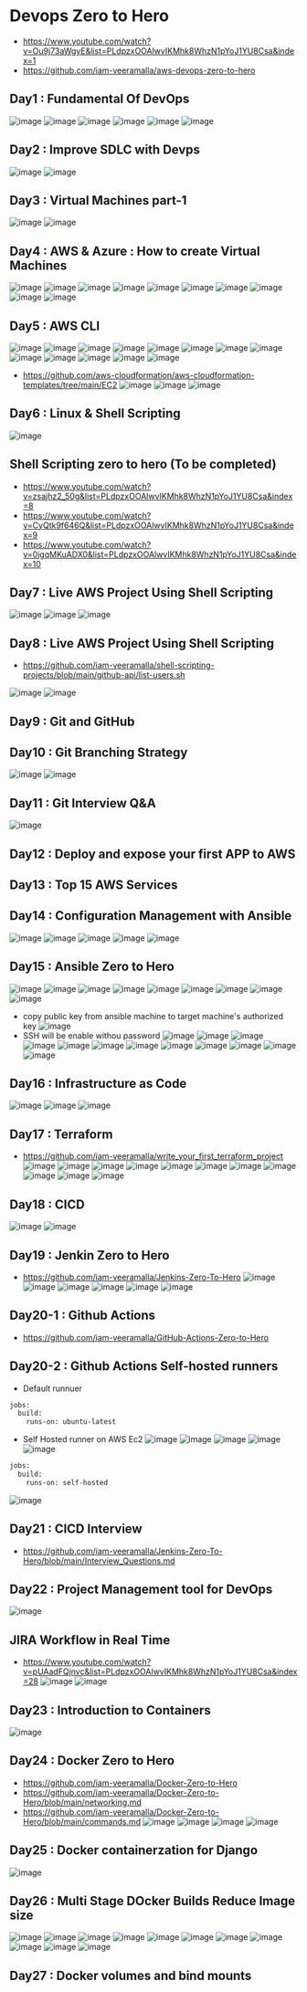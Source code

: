 # Devops Zero to Hero
- https://www.youtube.com/watch?v=Ou9j73aWgyE&list=PLdpzxOOAlwvIKMhk8WhzN1pYoJ1YU8Csa&index=1
- https://github.com/iam-veeramalla/aws-devops-zero-to-hero

## Day1 : Fundamental Of DevOps

![image](https://github.com/user-attachments/assets/49136f9c-caef-4ec1-9c91-8df7867a8855)
![image](https://github.com/user-attachments/assets/f447c6b8-0059-4868-90f2-29263365b002)
![image](https://github.com/user-attachments/assets/dc1ad34e-eb39-4fec-92fa-a368a3b5688f)
![image](https://github.com/user-attachments/assets/5a829101-f1db-40ce-8f65-52180abf5965)
![image](https://github.com/user-attachments/assets/d70e4497-b79e-4f08-86fa-1d0f1d38af42)
![image](https://github.com/user-attachments/assets/215f84b5-0334-4bce-8dd7-e8f8b63d0349)

## Day2 : Improve SDLC with Devps
![image](https://github.com/user-attachments/assets/182db9cc-d5e4-4a5b-afa1-3f54df70123c)
![image](https://github.com/user-attachments/assets/25da2b0f-1951-43df-a850-59f05b455b5c)

## Day3 : Virtual Machines part-1
![image](https://github.com/user-attachments/assets/252923ec-ce67-4816-8d2a-4e8283619676)
![image](https://github.com/user-attachments/assets/2cf7653e-fc27-4f9c-ba43-f8bf59ad49df)

## Day4 : AWS & Azure : How to create Virtual Machines
![image](https://github.com/user-attachments/assets/98820d5f-3479-4be2-8c3a-9ad2cee6bd3f)
![image](https://github.com/user-attachments/assets/f2d1e4fa-1fb6-4c60-87f2-eb1940936529)
![image](https://github.com/user-attachments/assets/ddd0f773-5d7a-4bb2-92d8-424b8aff720b)
![image](https://github.com/user-attachments/assets/539168c8-bba2-4e8c-b937-400c08fd4314)
![image](https://github.com/user-attachments/assets/1ac507a9-7aa2-4cdb-add4-2a450b56e8f9)
![image](https://github.com/user-attachments/assets/5eb4cdd4-46c4-48b4-8caf-6d47af416a28)
![image](https://github.com/user-attachments/assets/7f45c9f2-3603-4526-b6e1-32f942c1bd94)
![image](https://github.com/user-attachments/assets/f0d502f4-253e-4710-93dd-7dec58a4532f)
![image](https://github.com/user-attachments/assets/ac3b3034-2bdd-4856-aa4d-74b78fc15e9b)
![image](https://github.com/user-attachments/assets/d55ddaf1-f4f5-4164-8f9b-1c7ae2cd3203)

## Day5 : AWS CLI
![image](https://github.com/user-attachments/assets/59a445ac-c9cf-4cd4-a16d-69f64ca47490)
![image](https://github.com/user-attachments/assets/cb150683-4ef9-4780-a2fe-5a68f5444a0b)
![image](https://github.com/user-attachments/assets/56c00887-75e7-4249-80c9-ee1f859a5b04)
![image](https://github.com/user-attachments/assets/02b79834-3673-4396-add9-af5915eea5a9)
![image](https://github.com/user-attachments/assets/fc853456-2937-4e0e-9cbb-776c02ba56c1)
![image](https://github.com/user-attachments/assets/003a45df-69b3-4ec2-ae32-cba03105ec2e)
![image](https://github.com/user-attachments/assets/4dc965d6-98c4-4349-94cd-7111706db6d7)
![image](https://github.com/user-attachments/assets/12935c2b-9d17-4e38-96e7-0ff8f3bea943)
![image](https://github.com/user-attachments/assets/3438dab8-e34a-41e9-8e7a-8e42b60941b5)
![image](https://github.com/user-attachments/assets/b1a6d005-2855-4f07-a1bf-edbfeb216375)
![image](https://github.com/user-attachments/assets/5f6ecd74-c7a9-4c0b-ab75-1f4b1398162e)
![image](https://github.com/user-attachments/assets/6f2aeeca-a785-4c9f-8838-4ab8550f9aee)
![image](https://github.com/user-attachments/assets/db1023b2-f181-452f-a001-b14e843dd773)
- https://github.com/aws-cloudformation/aws-cloudformation-templates/tree/main/EC2
![image](https://github.com/user-attachments/assets/e3720289-3602-40d8-957b-2c554f90e84f)
![image](https://github.com/user-attachments/assets/2815d734-7748-43a5-a9ac-86eb132fea3d)
![image](https://github.com/user-attachments/assets/146e3589-1116-44c8-84bf-c857e8738d78)


## Day6 : Linux & Shell Scripting
![image](https://github.com/user-attachments/assets/69b00eaa-0e1d-419c-80bc-b4d2b2a06c7d)


## Shell Scripting zero to hero (To be completed)
- https://www.youtube.com/watch?v=zsajhz2_50g&list=PLdpzxOOAlwvIKMhk8WhzN1pYoJ1YU8Csa&index=8
- https://www.youtube.com/watch?v=CyQtk9f646Q&list=PLdpzxOOAlwvIKMhk8WhzN1pYoJ1YU8Csa&index=9
- https://www.youtube.com/watch?v=0jgqMKuADX0&list=PLdpzxOOAlwvIKMhk8WhzN1pYoJ1YU8Csa&index=10


## Day7 : Live AWS Project Using Shell Scripting
![image](https://github.com/user-attachments/assets/35852a8e-2fc1-4b0a-85eb-df620f5b732b)
![image](https://github.com/user-attachments/assets/7fe5a427-01c8-4e5a-9e71-bd2cb828b389)
![image](https://github.com/user-attachments/assets/b7c7f705-4d2c-4620-ae91-3fc683fe67c2)

## Day8 : Live AWS Project Using Shell Scripting
- https://github.com/iam-veeramalla/shell-scripting-projects/blob/main/github-api/list-users.sh

![image](https://github.com/user-attachments/assets/14c6b0e7-dbc6-4fc9-9a59-c75691cdc068)
![image](https://github.com/user-attachments/assets/d5ee2a08-419a-455f-a46a-ae21d734b230)

## Day9 : Git and GitHub

## Day10 : Git Branching Strategy
![image](https://github.com/user-attachments/assets/5d5e7d83-6081-4475-b157-2a11fbad048c)
![image](https://github.com/user-attachments/assets/ca9e3c6c-0342-44c7-af7d-bfbf792acc74)


## Day11 : Git Interview Q&A
![image](https://github.com/user-attachments/assets/80865e2f-9c86-4e2a-9139-5726f69ce381)

## Day12 : Deploy and expose your first APP to AWS

## Day13 : Top 15 AWS Services

## Day14 : Configuration Management with Ansible

![image](https://github.com/user-attachments/assets/e295ca2e-0ee8-47fe-b77c-a3d598456ea4)
![image](https://github.com/user-attachments/assets/d90a9c78-fb63-4fd0-acfe-df7d0bc3a2d1)
![image](https://github.com/user-attachments/assets/01020702-4ae1-410a-a1e1-754b2878cfd4)
![image](https://github.com/user-attachments/assets/d57949c6-7868-4e6d-8302-88a3e09a5db9)
![image](https://github.com/user-attachments/assets/12be3fac-8126-4cca-914e-0a1733304718)


## Day15 : Ansible Zero to Hero
![image](https://github.com/user-attachments/assets/4090b997-6d34-4489-8456-737bd518b505)
![image](https://github.com/user-attachments/assets/486fb978-f9b4-4aae-8b4c-9dda942bb0e5)
![image](https://github.com/user-attachments/assets/3c477bc2-f1d0-4169-8a64-85fdb082e6fc)
![image](https://github.com/user-attachments/assets/4e23920c-70eb-4090-a131-a3a5bf7c9d4a)
![image](https://github.com/user-attachments/assets/96ab6e4a-a6da-4ee7-9c0d-a14bfc125ebd)
![image](https://github.com/user-attachments/assets/348e5872-54e9-4427-8433-6e56d2da30ab)
![image](https://github.com/user-attachments/assets/d59a4c05-9363-4120-8af7-88485a6620e8)
![image](https://github.com/user-attachments/assets/f690ce1c-3d50-4bdb-ac1c-c96c4b8e63bb)
![image](https://github.com/user-attachments/assets/d3ce46a1-d93f-4846-8b20-367239c6d380)
- copy public key from ansible machine to target machine's authorized key
![image](https://github.com/user-attachments/assets/7fc5a48e-958d-43e1-92e9-f43f0e19664d)
- SSH will be enable withou password
![image](https://github.com/user-attachments/assets/0d7cd73a-bd42-4de1-83c1-c81295f69c15)
![image](https://github.com/user-attachments/assets/221fb729-41d2-4056-a20c-a64461bfb01d)
![image](https://github.com/user-attachments/assets/a0b8b4ac-2ed0-4f72-becf-1517d7a2d373)
![image](https://github.com/user-attachments/assets/79d061e6-50ef-4317-afe5-cace5e9963f0)
![image](https://github.com/user-attachments/assets/3bb4849e-339a-4009-af63-7d4e68f66502)
![image](https://github.com/user-attachments/assets/c537af5c-292c-4e4a-bc09-f0713c2201e6)
![image](https://github.com/user-attachments/assets/a5d23bbd-8e0c-4233-b615-42a7f5e56e05)
![image](https://github.com/user-attachments/assets/cf0be5ca-1d69-49fb-92af-1d8cb3bbdadb)
![image](https://github.com/user-attachments/assets/78062165-f56a-44b1-bb47-d33d4dad79dc)
![image](https://github.com/user-attachments/assets/ff8c1b50-8eb3-49ac-bd8c-57078e471ffb)
![image](https://github.com/user-attachments/assets/c4f8bd05-0e50-4e72-b5db-1fa21345e284)
![image](https://github.com/user-attachments/assets/6f773512-fd63-4d4c-9a72-9c13cda162aa)

## Day16 : Infrastructure as Code
![image](https://github.com/user-attachments/assets/fe05cad2-9268-44dc-a201-6e091184aa77)
![image](https://github.com/user-attachments/assets/b97c9656-f188-4b1d-a282-9f4c8cfce067)
![image](https://github.com/user-attachments/assets/1f705cef-e77d-486a-b1e8-9795fd04e3e7)


## Day17 : Terraform
- https://github.com/iam-veeramalla/write_your_first_terraform_project
![image](https://github.com/user-attachments/assets/a60edba7-bb47-4768-a3f7-0082230cc39b)
![image](https://github.com/user-attachments/assets/5f592f0c-b896-498f-9e66-c0d07d43289a)
![image](https://github.com/user-attachments/assets/def33092-a25b-4568-b84b-9e175549933b)
![image](https://github.com/user-attachments/assets/1721a622-28db-4780-b398-216ebc806d36)
![image](https://github.com/user-attachments/assets/760665a9-19c4-4e09-bed1-f6b9c7973841)
![image](https://github.com/user-attachments/assets/f3791793-f84a-4a91-a45f-95cba0288d96)
![image](https://github.com/user-attachments/assets/35ba3f36-06aa-43d9-9d4b-e66cddd1abbb)
![image](https://github.com/user-attachments/assets/3de17fee-e3e5-4e75-9866-c1258fcb4362)
![image](https://github.com/user-attachments/assets/3c0a8f20-14a8-44eb-9025-b923accf5baa)
![image](https://github.com/user-attachments/assets/7678153c-711b-4266-b914-d62026e6f426)
![image](https://github.com/user-attachments/assets/c5f77003-9e9d-4942-8229-ccc84d316c64)

## Day18 : CICD
![image](https://github.com/user-attachments/assets/e07ac9dc-97d4-4ed7-8179-015d576ccf81)
![image](https://github.com/user-attachments/assets/afb5b204-6ee2-431e-a961-6cd913bab5eb)


## Day19 : Jenkin Zero to Hero
- https://github.com/iam-veeramalla/Jenkins-Zero-To-Hero
![image](https://github.com/user-attachments/assets/74b5d811-dbd3-4384-ad2a-c9c294234699)
![image](https://github.com/user-attachments/assets/de5ed26b-81dd-4954-85e8-851b419ac3da)
![image](https://github.com/user-attachments/assets/0d504e83-632e-4a5e-b457-e5a826742760)
![image](https://github.com/user-attachments/assets/623691d1-23d8-47e8-b552-57e5ffe10243)
![image](https://github.com/user-attachments/assets/66a02920-422a-405f-b0bd-4056fbacbe19)
![image](https://github.com/user-attachments/assets/62bb5b42-7877-4360-8dac-5eacb4e0a981)

## Day20-1 : Github Actions
- https://github.com/iam-veeramalla/GitHub-Actions-Zero-to-Hero
  

## Day20-2 : Github Actions Self-hosted runners

- Default runnuer
```sh
jobs:
  build:
    runs-on: ubuntu-latest
```
- Self Hosted runner on AWS Ec2
![image](https://github.com/user-attachments/assets/145c2cd7-64cd-4612-826a-de5d54577dfe)
![image](https://github.com/user-attachments/assets/c6693991-004b-4111-97e4-6e0a20dd6c26)
![image](https://github.com/user-attachments/assets/4989b227-9ca1-4bd1-8eb8-2ff879f3b664)
![image](https://github.com/user-attachments/assets/586adf4b-900e-4f5f-97d7-bf9625f67a5f)
![image](https://github.com/user-attachments/assets/a078f107-e187-41bd-b76e-acc3050fea79)

```sh
jobs:
  build:
    runs-on: self-hosted
```
![image](https://github.com/user-attachments/assets/764a6878-61ab-419f-92c9-c12ecb4669eb)

## Day21 : CICD Interview
- https://github.com/iam-veeramalla/Jenkins-Zero-To-Hero/blob/main/Interview_Questions.md

## Day22 : Project Management tool for DevOps
![image](https://github.com/user-attachments/assets/2370a066-dbd6-405e-be03-8e9aacb2d587)


## JIRA Workflow in Real Time 
- https://www.youtube.com/watch?v=pUAadFQjnvc&list=PLdpzxOOAlwvIKMhk8WhzN1pYoJ1YU8Csa&index=28
![image](https://github.com/user-attachments/assets/d4d7758d-0b93-43b6-b539-973e1023cd92)
![image](https://github.com/user-attachments/assets/e9267269-6f07-47bd-97b3-0e375adf8d37)

## Day23 : Introduction to Containers
![image](https://github.com/user-attachments/assets/c8488e36-6295-4cfa-a433-88b49fe22c4b)

## Day24 : Docker Zero to Hero
- https://github.com/iam-veeramalla/Docker-Zero-to-Hero
- https://github.com/iam-veeramalla/Docker-Zero-to-Hero/blob/main/networking.md
- https://github.com/iam-veeramalla/Docker-Zero-to-Hero/blob/main/commands.md
![image](https://github.com/user-attachments/assets/ac21ab74-7c6d-4788-ab0b-9d9ca045e285)
![image](https://github.com/user-attachments/assets/defecdc6-7e74-463e-b6bb-104b5c434600)
![image](https://github.com/user-attachments/assets/63df3ad4-115e-4020-93cc-b687b2bebadf)
![image](https://github.com/user-attachments/assets/c6f345b5-cb46-4cef-a2c4-c33617edbd64)

## Day25 : Docker containerzation for Django
![image](https://github.com/user-attachments/assets/9469ff66-a641-4899-b6a9-cde4b16d9ebe)


## Day26 : Multi Stage DOcker Builds Reduce Image size
![image](https://github.com/user-attachments/assets/bfeb095d-8e23-4176-998a-653f17fa9e7c)
![image](https://github.com/user-attachments/assets/68bda273-e54a-4ab4-93f0-499b101fa3ea)
![image](https://github.com/user-attachments/assets/b7a8c999-bb7a-42b9-9f44-64cad030e880)
![image](https://github.com/user-attachments/assets/27990027-a841-4d8f-88db-0ac4455b0ea0)
![image](https://github.com/user-attachments/assets/d8ab3695-d2f8-4fa0-ae4a-6d3ec5b61aac)
![image](https://github.com/user-attachments/assets/48408b87-9cc2-4227-bcd4-accad297a9b1)
![image](https://github.com/user-attachments/assets/51a19640-fd2e-47b9-8a69-5ea8bc112fa3)
![image](https://github.com/user-attachments/assets/b4f2469a-8c89-4218-ad53-51f3067982a9)
![image](https://github.com/user-attachments/assets/c9b96114-6fb5-4cbf-9842-5a44c0a9dd7b)
![image](https://github.com/user-attachments/assets/9b3e887a-b466-4e97-bb0a-d2e4855dfdc1)
![image](https://github.com/user-attachments/assets/6bba326c-f02a-4fdf-9cd1-ab90f678a5ac)

## Day27 : Docker volumes and bind mounts








































